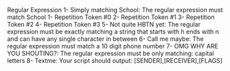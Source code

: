 Regular Expression
1- Simply matching School: The regular expression must match School
1- Repetition Token #0
2- Repetition Token #1
3- Repetition Token #2
4- Repetition Token #3
5- Not quite HBTN yet: The regular expression must be exactly matching a string that starts with h ends with n and can have any single character in between
6- Call me maybe: The regular expression must match a 10 digit phone number
7- OMG WHY ARE YOU SHOUTING?: The regular expression must be only matching: capital letters
8- Textme: Your script should output: [SENDER],[RECEIVER],[FLAGS]

